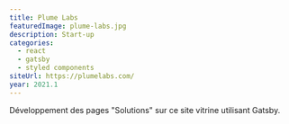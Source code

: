 ```yaml
---
title: Plume Labs
featuredImage: plume-labs.jpg
description: Start-up
categories:
  - react
  - gatsby
  - styled components
siteUrl: https://plumelabs.com/
year: 2021.1
---
```


Développement des pages "Solutions" sur ce site vitrine utilisant Gatsby.
